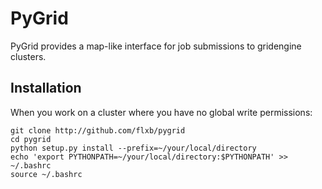PyGrid
=====

PyGrid provides a map-like interface for job submissions to gridengine clusters.

Installation
------------

When you work on a cluster where you have no global write permissions:

    git clone http://github.com/flxb/pygrid
    cd pygrid
    python setup.py install --prefix=~/your/local/directory
    echo 'export PYTHONPATH=~/your/local/directory:$PYTHONPATH' >> ~/.bashrc
    source ~/.bashrc
